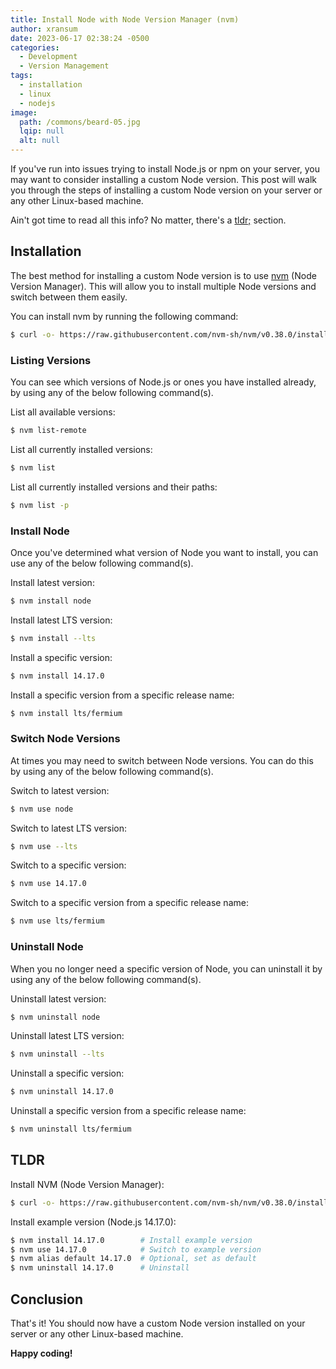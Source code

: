```yaml
---
title: Install Node with Node Version Manager (nvm)
author: xransum
date: 2023-06-17 02:38:24 -0500
categories:
  - Development
  - Version Management
tags:
  - installation
  - linux
  - nodejs
image:
  path: /commons/beard-05.jpg
  lqip: null
  alt: null
---
```


If you've run into issues trying to install Node.js or npm on your server, you may want to consider installing a custom Node version. This post will walk you through the steps of installing a custom Node version on your server or any other Linux-based machine.

Ain't got time to read all this info? No matter, there's a [tldr;](#tldr) section.

## Installation

The best method for installing a custom Node version is to use [nvm](https://github.com/nvm-sh/nvm#install-script) (Node Version Manager). This will allow you to install multiple Node versions and switch between them easily.

You can install nvm by running the following command:

```bash
$ curl -o- https://raw.githubusercontent.com/nvm-sh/nvm/v0.38.0/install.sh | bash
```

### Listing Versions

You can see which versions of Node.js or ones you have installed already, by using any of the below following command(s).

List all available versions:
```bash
$ nvm list-remote
```

List all currently installed versions:
```bash
$ nvm list
```

List all currently installed versions and their paths:
```bash
$ nvm list -p
```

### Install Node

Once you've determined what version of Node you want to install, you can use any of the below following command(s).

Install latest version:
```bash
$ nvm install node
```

Install latest LTS version:
```bash
$ nvm install --lts
```

Install a specific version:
```bash
$ nvm install 14.17.0
```

Install a specific version from a specific release name:
```bash
$ nvm install lts/fermium
```

### Switch Node Versions

At times you may need to switch between Node versions. You can do this by using any of the below following command(s).

Switch to latest version:
```bash
$ nvm use node
```

Switch to latest LTS version:
```bash
$ nvm use --lts
```

Switch to a specific version:
```bash
$ nvm use 14.17.0
```

Switch to a specific version from a specific release name:
```bash
$ nvm use lts/fermium
```

### Uninstall Node

When you no longer need a specific version of Node, you can uninstall it by using any of the below following command(s).

Uninstall latest version:
```bash
$ nvm uninstall node
```

Uninstall latest LTS version:
```bash
$ nvm uninstall --lts
```

Uninstall a specific version:
```bash
$ nvm uninstall 14.17.0
```

Uninstall a specific version from a specific release name:
```bash
$ nvm uninstall lts/fermium
```


## TLDR

Install NVM (Node Version Manager):
```bash
$ curl -o- https://raw.githubusercontent.com/nvm-sh/nvm/v0.38.0/install.sh | bash # Install nvm
```

Install example version (Node.js 14.17.0):
```bash
$ nvm install 14.17.0        # Install example version
$ nvm use 14.17.0            # Switch to example version  
$ nvm alias default 14.17.0  # Optional, set as default 
$ nvm uninstall 14.17.0      # Uninstall
```


## Conclusion

That's it! You should now have a custom Node version installed on your server or any other Linux-based machine.

**Happy coding!**
